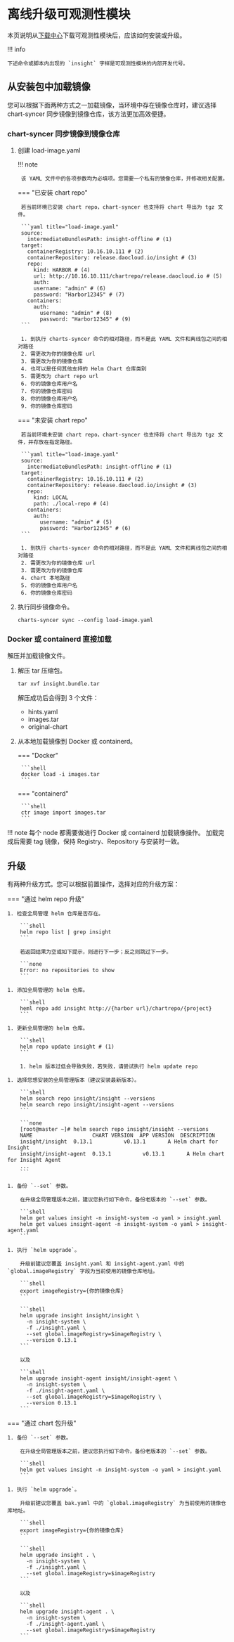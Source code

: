 # 离线升级可观测性模块

本页说明从[下载中心](../../../download/dce5.md)下载可观测性模块后，应该如何安装或升级。

!!! info

    下述命令或脚本内出现的 `insight` 字样是可观测性模块的内部开发代号。

## 从安装包中加载镜像

您可以根据下面两种方式之一加载镜像，当环境中存在镜像仓库时，建议选择 chart-syncer 同步镜像到镜像仓库，该方法更加高效便捷。

### chart-syncer 同步镜像到镜像仓库

1. 创建 load-image.yaml

    !!! note  

        该 YAML 文件中的各项参数均为必填项。您需要一个私有的镜像仓库，并修改相关配置。

    === "已安装 chart repo"

        若当前环境已安装 chart repo，chart-syncer 也支持将 chart 导出为 tgz 文件。

        ```yaml title="load-image.yaml"
        source:
          intermediateBundlesPath: insight-offline # (1)
        target:
          containerRegistry: 10.16.10.111 # (2)
          containerRepository: release.daocloud.io/insight # (3)
          repo:
            kind: HARBOR # (4)
            url: http://10.16.10.111/chartrepo/release.daocloud.io # (5)
            auth:
            username: "admin" # (6)
            password: "Harbor12345" # (7)
          containers:
            auth:
              username: "admin" # (8)
              password: "Harbor12345" # (9)
        ```

        1. 到执行 charts-syncer 命令的相对路径，而不是此 YAML 文件和离线包之间的相对路径
        2. 需更改为你的镜像仓库 url
        3. 需更改为你的镜像仓库
        4. 也可以是任何其他支持的 Helm Chart 仓库类别
        5. 需更改为 chart repo url
        6. 你的镜像仓库用户名
        7. 你的镜像仓库密码
        8. 你的镜像仓库用户名
        9. 你的镜像仓库密码

    === "未安装 chart repo"

        若当前环境未安装 chart repo，chart-syncer 也支持将 chart 导出为 tgz 文件，并存放在指定路径。

        ```yaml title="load-image.yaml"
        source:
          intermediateBundlesPath: insight-offline # (1)
        target:
          containerRegistry: 10.16.10.111 # (2)
          containerRepository: release.daocloud.io/insight # (3)
          repo:
            kind: LOCAL
            path: ./local-repo # (4)
          containers:
            auth:
              username: "admin" # (5)
              password: "Harbor12345" # (6)
        ```

        1. 到执行 charts-syncer 命令的相对路径，而不是此 YAML 文件和离线包之间的相对路径
        2. 需更改为你的镜像仓库 url
        3. 需更改为你的镜像仓库
        4. chart 本地路径
        5. 你的镜像仓库用户名
        6. 你的镜像仓库密码

1. 执行同步镜像命令。

    ```shell
    charts-syncer sync --config load-image.yaml
    ```

### Docker 或 containerd 直接加载

解压并加载镜像文件。

1. 解压 tar 压缩包。

    ```shell
    tar xvf insight.bundle.tar
    ```

    解压成功后会得到 3 个文件：

    - hints.yaml
    - images.tar
    - original-chart

2. 从本地加载镜像到 Docker 或 containerd。

    === "Docker"

        ```shell
        docker load -i images.tar
        ```

    === "containerd"

        ```shell
        ctr image import images.tar
        ```

!!! note
    每个 node 都需要做进行 Docker 或 containerd 加载镜像操作。
    加载完成后需要 tag 镜像，保持 Registry、Repository 与安装时一致。

## 升级

有两种升级方式。您可以根据前置操作，选择对应的升级方案：

=== "通过 helm repo 升级"

    1. 检查全局管理 helm 仓库是否存在。

        ```shell
        helm repo list | grep insight
        ```

        若返回结果为空或如下提示，则进行下一步；反之则跳过下一步。

        ```none
        Error: no repositories to show
        ```

    1. 添加全局管理的 helm 仓库。

        ```shell
        heml repo add insight http://{harbor url}/chartrepo/{project}
        ```

    1. 更新全局管理的 helm 仓库。

        ```shell
        helm repo update insight # (1)
        ```

        1. helm 版本过低会导致失败，若失败，请尝试执行 helm update repo

    1. 选择您想安装的全局管理版本（建议安装最新版本）。

        ```shell
        helm search repo insight/insight --versions
        helm search repo insight/insight-agent --versions
        ```

        ```none
        [root@master ~]# helm search repo insight/insight --versions
        NAME                   CHART VERSION  APP VERSION  DESCRIPTION
        insight/insight  0.13.1          v0.13.1       A Helm chart for Insight
        insight/insight-agent  0.13.1          v0.13.1       A Helm chart for Insight Agent
        ...
        ```

    1. 备份 `--set` 参数。

        在升级全局管理版本之前，建议您执行如下命令，备份老版本的 `--set` 参数。

        ```shell
        helm get values insight -n insight-system -o yaml > insight.yaml
        helm get values insight-agent -n insight-system -o yaml > insight-agent.yaml
        ```

    1. 执行 `helm upgrade`。

        升级前建议您覆盖 insight.yaml 和 insight-agent.yaml 中的 `global.imageRegistry` 字段为当前使用的镜像仓库地址。

        ```shell
        export imageRegistry={你的镜像仓库}
        ```

        ```shell
        helm upgrade insight insight/insight \
          -n insight-system \
          -f ./insight.yaml \
          --set global.imageRegistry=$imageRegistry \
          --version 0.13.1
        ```

        以及

        ```shell
        helm upgrade insight-agent insight/insight-agent \
          -n insight-system \
          -f ./insight-agent.yaml \
          --set global.imageRegistry=$imageRegistry \
          --version 0.13.1
        ```

=== "通过 chart 包升级"

    1. 备份 `--set` 参数。

        在升级全局管理版本之前，建议您执行如下命令，备份老版本的 `--set` 参数。

        ```shell
        helm get values insight -n insight-system -o yaml > insight.yaml
        ```

    1. 执行 `helm upgrade`。

        升级前建议您覆盖 bak.yaml 中的 `global.imageRegistry` 为当前使用的镜像仓库地址。

        ```shell
        export imageRegistry={你的镜像仓库}
        ```

        ```shell
        helm upgrade insight . \
          -n insight-system \
          -f ./insight.yaml \
          --set global.imageRegistry=$imageRegistry
        ```

        以及

        ```shell
        helm upgrade insight-agent . \
          -n insight-system \
          -f ./insight-agent.yaml \
          --set global.imageRegistry=$imageRegistry
        ```
